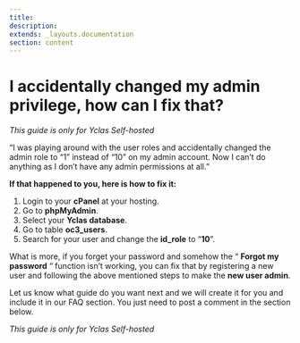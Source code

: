 ```yaml
---
title:
description:
extends: _layouts.documentation
section: content
---
```


# I accidentally changed my admin privilege, how can I fix that?

*This guide is only for Yclas Self-hosted*

“I was playing around with the user roles and accidentally changed the admin role to “1” instead of “10” on my admin account. Now I can’t do anything as I don’t have any admin permissions at all.”

**If that happened to you, here is how to fix it:**

1.  Login to your  **cPanel**  at your hosting.
2.  Go to  **phpMyAdmin**.
3.  Select your  **Yclas database**.
4.  Go to table  **oc3_users**.
5.  Search for your user and change the  **id_role**  to “**10**”.



What is more, if you forget your password and somehow the “  **Forgot my password**  “ function isn’t working, you can fix that by registering a new user and following the above mentioned steps to make the  **new user admin**.

Let us know what guide do you want next and we will create it for you and include it in our FAQ section. You just need to post a comment in the section below.


*This guide is only for Yclas Self-hosted*
